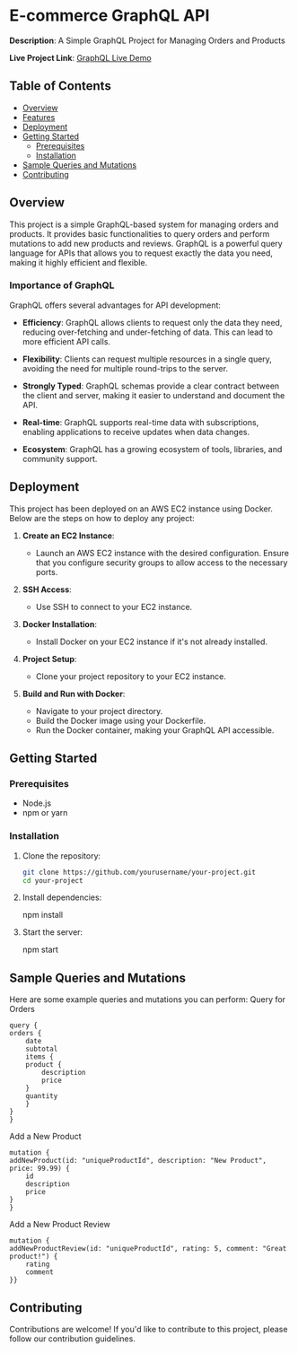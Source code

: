 # E-commerce GraphQL API

**Description**: A Simple GraphQL Project for Managing Orders and Products

**Live Project Link**: [GraphQL Live Demo](http://52.66.137.253:1000/graphql)

## Table of Contents

- [Overview](#overview)
- [Features](#features)
- [Deployment](#deployment)
- [Getting Started](#getting-started)
  - [Prerequisites](#prerequisites)
  - [Installation](#installation)
- [Sample Queries and Mutations](#sample-queries-and-mutations)
- [Contributing](#contributing)

## Overview

This project is a simple GraphQL-based system for managing orders and products. It provides basic functionalities to query orders and perform mutations to add new products and reviews. GraphQL is a powerful query language for APIs that allows you to request exactly the data you need, making it highly efficient and flexible. 

### Importance of GraphQL

GraphQL offers several advantages for API development:

- **Efficiency**: GraphQL allows clients to request only the data they need, reducing over-fetching and under-fetching of data. This can lead to more efficient API calls.

- **Flexibility**: Clients can request multiple resources in a single query, avoiding the need for multiple round-trips to the server. 

- **Strongly Typed**: GraphQL schemas provide a clear contract between the client and server, making it easier to understand and document the API.

- **Real-time**: GraphQL supports real-time data with subscriptions, enabling applications to receive updates when data changes.

- **Ecosystem**: GraphQL has a growing ecosystem of tools, libraries, and community support.

## Deployment

This project has been deployed on an AWS EC2 instance using Docker. Below are the steps on how to deploy any project:

1. **Create an EC2 Instance**:
   - Launch an AWS EC2 instance with the desired configuration. Ensure that you configure security groups to allow access to the necessary ports.

2. **SSH Access**:
   - Use SSH to connect to your EC2 instance.

3. **Docker Installation**:
   - Install Docker on your EC2 instance if it's not already installed.

4. **Project Setup**:
   - Clone your project repository to your EC2 instance.

5. **Build and Run with Docker**:
   - Navigate to your project directory.
   - Build the Docker image using your Dockerfile.
   - Run the Docker container, making your GraphQL API accessible.

## Getting Started

### Prerequisites

- Node.js
- npm or yarn

### Installation

1. Clone the repository:

   ```bash
   git clone https://github.com/yourusername/your-project.git
   cd your-project
2. Install dependencies:
    
    npm install
3. Start the server:

    npm start

## Sample Queries and Mutations
  
  Here are some example queries and mutations you can perform:
  Query for Orders    

    query {
    orders {
        date
        subtotal
        items {
        product {
            description
            price
        }
        quantity
        }
    }
    }

 Add a New Product
    
    mutation {
    addNewProduct(id: "uniqueProductId", description: "New Product", price: 99.99) {
        id
        description
        price
    }
    }
 
 Add a New Product Review

    mutation {
    addNewProductReview(id: "uniqueProductId", rating: 5, comment: "Great product!") {
        rating
        comment
    }}

## Contributing

 Contributions are welcome! If you'd like to contribute to this project, please follow our contribution guidelines.